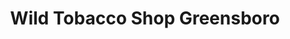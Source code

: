 ---
title: "Wild Tobacco Shop Greensboro"
url: /greensboro/wild-tobacco-shop-greensboro-west-market-street/
shop: tobacco
---